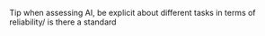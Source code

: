 Tip when assessing AI, be explicit about different tasks in terms of reliability/ is there a standard